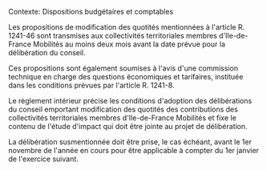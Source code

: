 Contexte: Dispositions budgétaires et comptables

Les propositions de modification des quotités mentionnées à l'article R. 1241-46 sont transmises aux collectivités territoriales membres d'Ile-de-France Mobilités au moins deux mois avant la date prévue pour la délibération du conseil.

Ces propositions sont également soumises à l'avis d'une commission technique en charge des questions économiques et tarifaires, instituée dans les conditions prévues par l'article R. 1241-8.

Le règlement intérieur précise les conditions d'adoption des délibérations du conseil emportant modification des quotités des contributions des collectivités territoriales membres d'Ile-de-France Mobilités et fixe le contenu de l'étude d'impact qui doit être jointe au projet de délibération.

La délibération susmentionnée doit être prise, le cas échéant, avant le 1er novembre de l'année en cours pour être applicable à compter du 1er janvier de l'exercice suivant.